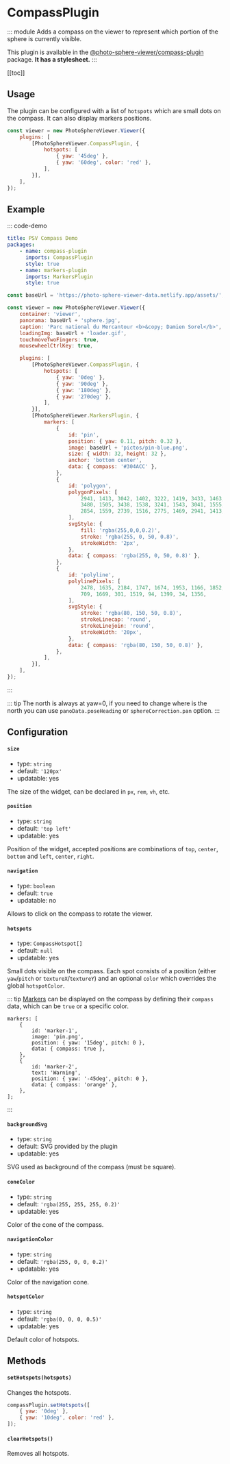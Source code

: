 # CompassPlugin

<Badges module="compass-plugin"/>

::: module
<ApiButton page="modules/plugin__Compass.html"/>
Adds a compass on the viewer to represent which portion of the sphere is currently visible.

This plugin is available in the [@photo-sphere-viewer/compass-plugin](https://www.npmjs.com/package/@photo-sphere-viewer/compass-plugin) package. **It has a stylesheet.**
:::

[[toc]]

## Usage

The plugin can be configured with a list of `hotspots` which are small dots on the compass. It can also display markers positions.

```js
const viewer = new PhotoSphereViewer.Viewer({
    plugins: [
        [PhotoSphereViewer.CompassPlugin, {
            hotspots: [
                { yaw: '45deg' }, 
                { yaw: '60deg', color: 'red' },
            ],
        }],
    ],
});
```

## Example

::: code-demo

```yaml
title: PSV Compass Demo
packages:
    - name: compass-plugin
      imports: CompassPlugin
      style: true
    - name: markers-plugin
      imports: MarkersPlugin
      style: true
```

```js
const baseUrl = 'https://photo-sphere-viewer-data.netlify.app/assets/';

const viewer = new PhotoSphereViewer.Viewer({
    container: 'viewer',
    panorama: baseUrl + 'sphere.jpg',
    caption: 'Parc national du Mercantour <b>&copy; Damien Sorel</b>',
    loadingImg: baseUrl + 'loader.gif',
    touchmoveTwoFingers: true,
    mousewheelCtrlKey: true,

    plugins: [
        [PhotoSphereViewer.CompassPlugin, {
            hotspots: [
                { yaw: '0deg' },
                { yaw: '90deg' },
                { yaw: '180deg' },
                { yaw: '270deg' },
            ],
        }],
        [PhotoSphereViewer.MarkersPlugin, {
            markers: [
                {
                    id: 'pin',
                    position: { yaw: 0.11, pitch: 0.32 },
                    image: baseUrl + 'pictos/pin-blue.png',
                    size: { width: 32, height: 32 },
                    anchor: 'bottom center',
                    data: { compass: '#304ACC' },
                },
                {
                    id: 'polygon',
                    polygonPixels: [
                        2941, 1413, 3042, 1402, 3222, 1419, 3433, 1463, 
                        3480, 1505, 3438, 1538, 3241, 1543, 3041, 1555, 
                        2854, 1559, 2739, 1516, 2775, 1469, 2941, 1413,
                    ],
                    svgStyle: {
                        fill: 'rgba(255,0,0,0.2)',
                        stroke: 'rgba(255, 0, 50, 0.8)',
                        strokeWidth: '2px',
                    },
                    data: { compass: 'rgba(255, 0, 50, 0.8)' },
                },
                {
                    id: 'polyline',
                    polylinePixels: [
                        2478, 1635, 2184, 1747, 1674, 1953, 1166, 1852, 
                        709, 1669, 301, 1519, 94, 1399, 34, 1356,
                    ],
                    svgStyle: {
                        stroke: 'rgba(80, 150, 50, 0.8)',
                        strokeLinecap: 'round',
                        strokeLinejoin: 'round',
                        strokeWidth: '20px',
                    },
                    data: { compass: 'rgba(80, 150, 50, 0.8)' },
                },
            ],
        }],
    ],
});
```

:::

::: tip
The north is always at yaw=0, if you need to change where is the north you can use `panoData.poseHeading` or `sphereCorrection.pan` option.
:::

## Configuration

#### `size`

-   type: `string`
-   default: `'120px'`
-   updatable: yes

The size of the widget, can be declared in `px`, `rem`, `vh`, etc.

#### `position`

-   type: `string`
-   default: `'top left'`
-   updatable: yes

Position of the widget, accepted positions are combinations of `top`, `center`, `bottom` and `left`, `center`, `right`.

#### `navigation`

-   type: `boolean`
-   default: `true`
-   updatable: no

Allows to click on the compass to rotate the viewer.

#### `hotspots`

-   type: `CompassHotspot[]`
-   default: `null`
-   updatable: yes

Small dots visible on the compass. Each spot consists of a position (either `yaw`/`pitch` or `textureX`/`textureY`) and an optional `color` which overrides the global `hotspotColor`.

::: tip
[Markers](./markers.md) can be displayed on the compass by defining their `compass` data, which can be `true` or a specific color.

```js{6,12}
markers: [
    {
        id: 'marker-1',
        image: 'pin.png',
        position: { yaw: '15deg', pitch: 0 },
        data: { compass: true },
    },
    {
        id: 'marker-2',
        text: 'Warning',
        position: { yaw: '-45deg', pitch: 0 },
        data: { compass: 'orange' },
    },
];
```

:::

#### `backgroundSvg`

-   type: `string`
-   default: SVG provided by the plugin
-   updatable: yes

SVG used as background of the compass (must be square).

#### `coneColor`

-   type: `string`
-   default: `'rgba(255, 255, 255, 0.2)'`
-   updatable: yes

Color of the cone of the compass.

#### `navigationColor`

-   type: `string`
-   default: `'rgba(255, 0, 0, 0.2)'`
-   updatable: yes

Color of the navigation cone.

#### `hotspotColor`

-   type: `string`
-   default: `'rgba(0, 0, 0, 0.5)'`
-   updatable: yes

Default color of hotspots.

## Methods

#### `setHotspots(hotspots)`

Changes the hotspots.

```js
compassPlugin.setHotspots([
    { yaw: '0deg' }, 
    { yaw: '10deg', color: 'red' },
]);
```

#### `clearHotspots()`

Removes all hotspots.
